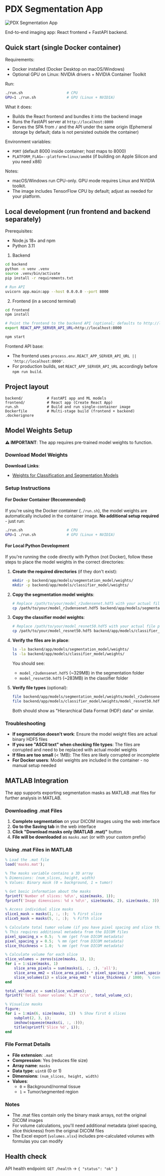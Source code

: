 # PDX Segmentation App

![PDX Segmentation App](docs/images/PDX_Segmentation_Home_Page.jpeg)

End-to-end imaging app: React frontend + FastAPI backend.

## Quick start (single Docker container)

Requirements:
- Docker installed (Docker Desktop on macOS/Windows)
- Optional GPU on Linux: NVIDIA drivers + NVIDIA Container Toolkit

Run:
```bash
./run.sh                    # CPU
GPU=1 ./run.sh              # GPU (Linux + NVIDIA)
```

What it does:
- Builds the React frontend and bundles it into the backend image
- Runs the FastAPI server at `http://localhost:8000`
- Serves the SPA from `/` and the API under the same origin
  (Ephemeral storage by default; data is not persisted outside the container)

Environment variables:
- `PORT` (default 8000 inside container; host maps to 8000)
- `PLATFORM_FLAG=--platform=linux/amd64` (if building on Apple Silicon and you need x86)

Notes:
- macOS/Windows run CPU-only. GPU mode requires Linux and NVIDIA toolkit.
- The image includes TensorFlow CPU by default; adjust as needed for your platform.

## Local development (run frontend and backend separately)

Prerequisites:
- Node.js 18+ and npm
- Python 3.11

1) Backend
```bash
cd backend
python -m venv .venv
source .venv/bin/activate
pip install -r requirements.txt

# Run API
uvicorn app.main:app --host 0.0.0.0 --port 8000
```

2) Frontend (in a second terminal)
```bash
cd frontend
npm install

# Point the frontend to the backend API (optional; defaults to http://localhost:8000)
export REACT_APP_SERVER_API_URL=http://localhost:8000

npm start
```

Frontend API base:
- The frontend uses `process.env.REACT_APP_SERVER_API_URL || 'http://localhost:8000'`.
- For production builds, set `REACT_APP_SERVER_API_URL` accordingly before `npm run build`.

## Project layout

```
backend/           # FastAPI app and ML models
frontend/          # React app (Create React App)
run.sh             # Build and run single-container image
Dockerfile         # Multi-stage build (frontend + backend)
.dockerignore
```

## Model Weights Setup

**⚠️ IMPORTANT**: The app requires pre-trained model weights to function.

### Download Model Weights

**Download Links**:
- [Weights for Classification and Segmentation Models](https://app.box.com/folder/340077806050)

### Setup Instructions

#### For Docker Container (Recommended)

If you're using the Docker container (`./run.sh`), the model weights are automatically included in the container image. **No additional setup required** - just run:

```bash
./run.sh                    # CPU
GPU=1 ./run.sh              # GPU (Linux + NVIDIA)
```

#### For Local Python Development

If you're running the code directly with Python (not Docker), follow these steps to place the model weights in the correct directories:

1. **Create the required directories** (if they don't exist):
   ```bash
   mkdir -p backend/app/models/segmentation_model/weights/
   mkdir -p backend/app/models/classifier_model/weights/
   ```

2. **Copy the segmentation model weights**:
   ```bash
   # Replace /path/to/your/model_r2udensenet.hdf5 with your actual file path
   cp /path/to/your/model_r2udensenet.hdf5 backend/app/models/segmentation_model/weights/model_r2udensenet.hdf5
   ```

3. **Copy the classifier model weights**:
   ```bash
   # Replace /path/to/your/model_resnet50.hdf5 with your actual file path
   cp /path/to/your/model_resnet50.hdf5 backend/app/models/classifier_model/weights/model_resnet50.hdf5
   ```

4. **Verify the files are in place**:
   ```bash
   ls -la backend/app/models/segmentation_model/weights/
   ls -la backend/app/models/classifier_model/weights/
   ```

   You should see:
   - `model_r2udensenet.hdf5` (~329MB) in the segmentation folder
   - `model_resnet50.hdf5` (~283MB) in the classifier folder

5. **Verify file types** (optional):
   ```bash
   file backend/app/models/segmentation_model/weights/model_r2udensenet.hdf5
   file backend/app/models/classifier_model/weights/model_resnet50.hdf5
   ```
   
   Both should show as "Hierarchical Data Format (HDF) data" or similar.

### Troubleshooting

- **If segmentation doesn't work**: Ensure the model weight files are actual binary HDF5 files
- **If you see "ASCII text" when checking file types**: The files are corrupted and need to be replaced with actual model weights
- **If files are too small** (< 1MB): The files are likely corrupted or incomplete
- **For Docker users**: Model weights are included in the container - no manual setup needed

## MATLAB Integration

The app supports exporting segmentation masks as MATLAB .mat files for further analysis in MATLAB.

### Downloading .mat Files

1. **Complete segmentation** on your DICOM images using the web interface
2. **Go to the Saving tab** in the web interface
3. **Click "Download masks only (MATLAB .mat)"** button
4. **File will be downloaded** as `masks.mat` (or with your custom prefix)

### Using .mat Files in MATLAB

```matlab
% Load the .mat file
load('masks.mat');

% The masks variable contains a 3D array
% Dimensions: (num_slices, height, width)
% Values: Binary mask (0 = background, 1 = tumor)

% Get basic information about the masks
fprintf('Number of slices: %d\n', size(masks, 1));
fprintf('Image dimensions: %d x %d\n', size(masks, 2), size(masks, 3));

% Access individual slice masks
slice1_mask = masks(1, :, :);  % First slice
slice5_mask = masks(5, :, :);  % Fifth slice

% Calculate total tumor volume (if you have pixel spacing and slice thickness)
% This requires additional metadata from the DICOM files
pixel_spacing_x = 0.5;  % mm (get from DICOM metadata)
pixel_spacing_y = 0.5;  % mm (get from DICOM metadata)
slice_thickness = 1.0;  % mm (get from DICOM metadata)

% Calculate volume for each slice
slice_volumes = zeros(size(masks, 1), 1);
for i = 1:size(masks, 1)
    slice_area_pixels = sum(masks(i, :, :), 'all');
    slice_area_mm2 = slice_area_pixels * pixel_spacing_x * pixel_spacing_y;
    slice_volumes(i) = slice_area_mm2 * slice_thickness / 1000;  % Convert to cc
end

total_volume_cc = sum(slice_volumes);
fprintf('Total tumor volume: %.2f cc\n', total_volume_cc);

% Visualize masks
figure;
for i = 1:min(6, size(masks, 1))  % Show first 6 slices
    subplot(2, 3, i);
    imshow(squeeze(masks(i, :, :)));
    title(sprintf('Slice %d', i));
end
```

### File Format Details

- **File extension**: `.mat`
- **Compression**: Yes (reduces file size)
- **Array name**: `masks`
- **Data type**: `uint8` (0 or 1)
- **Dimensions**: `(num_slices, height, width)`
- **Values**: 
  - `0` = Background/normal tissue
  - `1` = Tumor/segmented region

### Notes

- The .mat files contain only the binary mask arrays, not the original DICOM images
- For volume calculations, you'll need additional metadata (pixel spacing, slice thickness) from the original DICOM files
- The Excel export (`volumes.xlsx`) includes pre-calculated volumes with formulas you can modify

## Health check
API health endpoint: `GET /health` → `{ "status": "ok" }`

